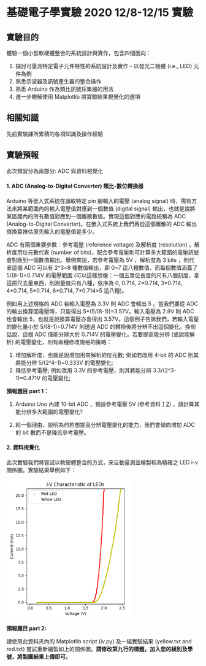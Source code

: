 # 基礎電子學實驗 2020 12/8-12/15  實驗

## 實驗目的

體驗一個小型軟硬體整合的系統設計與實作，包含四個面向：

1. 探討可量測特定電子元件特性的系統設計及實作 - 以發光二極體 (i.e., LED) 元件為例
2. 熟悉示波器及訊號產生器的整合操作
3. 熟悉 Arduino 作為類比訊號採集器的用法
4. 進一步瞭解使用 Matplotlib 將實驗結果視覺化的選項

## 相關知識

先前實驗課所累積的各項知識及操作經驗

## 實驗預報

此次預習分為兩部分: ADC 與資料視覺化

#### 1. ADC (Analog-to-Digital Converter) 類比-數位轉換器

Arduino 等嵌入式系統在讀取特定 pin 腳輸入的電壓 (analog signal) 時，需有方法來將某範圍內的輸入電壓值對應到一個數值 (digital signal) 輸出，也就是說將某區間內的所有數值對應到一個離散數值。實現這個對應的電路統稱為 ADC (Analog-to-Digital Converter)。在嵌入式系統上我們再從這個離散的 ADC 輸出值換算推估原先輸入的電壓值是多少。

ADC 有兩個重要參數：參考電壓 (reference voltage) 及解析度 (resolution) 。解析度用位元數代表 (number of bits)，配合參考電壓則可計算多大範圍的電壓訊號會對應到一個數值輸出。舉例來說，若參考電壓為 5V ，解析度為 3 bits ，則代表這個 ADC 可以有 2^3=8 種數值輸出，即 0~7 這八種數值，而每個數值涵蓋了 5/(8-1)=0.714V 的電壓範圍 (可以這樣想像：一個五單位長度的尺有八個刻度，拿這把尺去量東西，則測量值只有八種，依序為 0, 0.714, 2\*0.714, 3\*0.714, 4\*0.714, 5\*0.714, 6\*0.714, 7\*0.714=5 這八種)。

例如用上述規格的 ADC 若輸入電壓為 3.3V 則 ADC 會輸出 5 。當我們要從 ADC 的輸出換算回電壓時，只能得出 5\*(5/(8-1))=3.57V。輸入電壓為 2.9V 則 ADC 也會輸出 5，也就是說換算電壓亦會得出 3.57V。這個例子告訴我們，若輸入電壓的變化量小於 5/(8-1)=0.714V 則透過 ADC 的轉換後將分辨不出這個變化。換句話說，這個 ADC 僅能分辨大於 0.714V 的電壓變化。若要提高能分辨 (或說能解析) 的電壓變化，則有兩種修改規格的策略：

1. 增加解析度，也就是說增加用來解析的位元數; 例如若改用 4-bit 的 ADC 則其將能分辨 5/(2^4-1)=0.333V 的電壓變化;
2. 降低參考電壓; 例如改用 3.3V 的參考電壓，則其將能分辨 3.3/(2^3-1)=0.471V 的電壓變化;

**預報題目 part 1：**

1. Arduino Uno 內建 10-bit ADC ，預設參考電壓 5V (參考資料 [1](https://www.arduino.cc/reference/en/language/functions/analog-io/analogread/) [2](https://www.arduino.cc/en/Reference/AnalogReference&)) ，請計算其能分辨多大範圍的電壓變化?

2. 給一個理由，說明為何若想提高分辨電壓變化的能力，我們會傾向增加 ADC 的 bit 數而不是降低參考電壓。

   

#### 2. 資料視覺化

此次實驗我們將嘗試以軟硬體整合的方式，來自動量測並繪製較為精確之 LED i-v 關係圖。實驗結果舉例如下：

<img src="./result_example.png" alt="result_example" style="zoom:72%;" />

**預報題目 part 2:** 

請使用此資料夾內的 Matplotlib script (iv.py) 及一組實驗結果 (yellow.txt and red.txt) 嘗試重新繪製如上的關係圖。**請修改第九行的標題，加入您的組別及學號，將製圖結果上傳即可。**
